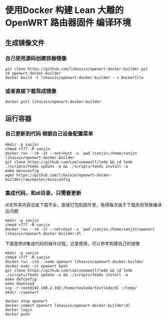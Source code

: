 # 使用Docker 构建 Lean 大雕的 OpenWRT 路由器固件 编译环境

## 生成镜像文件

### 自己使用源码创建容器镜像
```
git clone https://github.com/lihaixin/openwrt-docker-builder.git
cd openwrt-docker-builder
docker build -t lihaixin/openwrt-docker-builder - < Dockerfile
```

### 或者直接下载现成镜像
```
docker pull lihaixin/openwrt-docker-builder
```

## 运行容器

### 自己更新到代码 根据自己设备配置菜单

```
mkdir -p sanjin
chmod +777 -R sanjin
docker run --rm -it --net=host -v `pwd`/sanjin:/home/sanjin lihaixin/openwrt-docker-builder
git clone https://github.com/coolsnowwolf/lede && cd lede
./scripts/feeds update -a && ./scripts/feeds install -a
make menuconfig
wget https://github.com/lihaixin/openwrt-docker-builder/raw/master/miniconfig
```

### 集成代码，和dl目录，只需要更新

dl文件夹内容总是下载不全，直接打包到固件里，免得每次由于下载失败导致编译出问题

```
mkdir -p sanjin
chmod +777 -R sanjin
docker run --rm -it --net=host -v `pwd`/sanjin:/home/sanjin/openwrt lihaixin/openwrt-docker-builder:dl

```

下面是把dl集成代码的操作过程，记录使用，可以参考构建自己的镜像

```
mkdir -p sanjin
chmod +777 -R sanjin
docker run -itd --name openwrt lihaixin/openwrt-docker-builder
docker exec -it openwrt bash
git clone https://github.com/coolsnowwolf/lede && cd lede
./scripts/feeds update -a && ./scripts/feeds install -a
make defconfig
make download
scp -r root@192.168.2.102:/home/newlede/testlede/dl ~/lede/
mkdir ~/openwrt
```
```
docker stop openwrt
docker commit openwrt lihaixin/openwrt-docker-builder:dl
docker login
docker push
```

